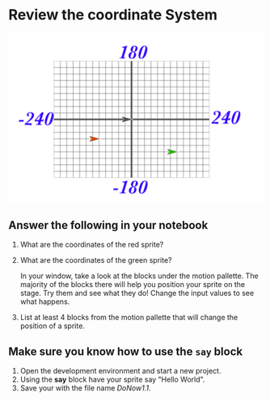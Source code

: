 # Review the coordinate System

![x-y grid](images/x_y_grid.png)

## Answer the following in your notebook

1. What are the coordinates of the red sprite?

2. What are the coordinates of the green sprite?

    In your window, take a look at the blocks under the motion pallette. The majority of the blocks there will help you position your sprite on the stage. Try them and see what they do! Change the input values to see what happens.

3. List at least 4 blocks from the motion pallette that will change the position of a sprite.

## Make sure you know how to use the `say` block

1. Open the development environment and start a new project.
2. Using the **say** block have your sprite say "Hello World".
3. Save your with the file name _DoNow1.1_.
